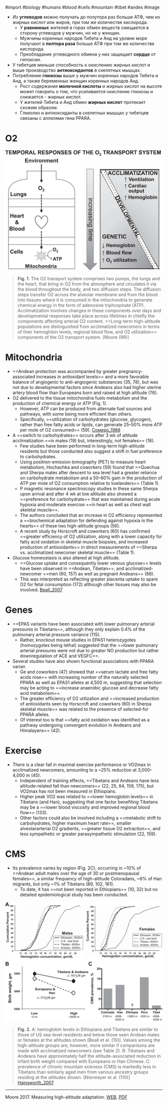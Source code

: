 #import #biology #humans #blood #cells #mountain #tibet #andes #image

* Из **углеводов** можно получать до полутора раз больше АТФ, чем из жирных кислот или жиров, при том же количестве кислорода.
	* У **равнинных** жителей в горах обмен веществ смещается в сторону углеводов у мужчин, но не у женщин.
	* Мужчины коренных народов Тибета и Анд на уровне моря получают в **полтора раза** больше АТФ при том же количестве кислорода.
	* Преобладание углеводного обмена у них защищает **сердце** от гипоксии.
* У тибетцев меньше способность к окислению жирных кислот и выше производство **антиоксидантов** в скелетных мышцах.
* Потребление **глюкозы** выше у мужчин коренных народов Тибета и Анд, а также беременных женщин коренных народов Анд.
	* Рост содержания **молочной кислоты** и жирных кислот на высоте может говорить о том, что усиливается окисление глюкозы и снижается - жирных кислот.
	* У жителей Тибета и Анд обмен **жирных кислот** протекает схожим образом.
	* Гликолиз и антиоксиданты в скелетных мышцах у тибетцев связаны с аллелями гена PPARA.

# O2

![](../media/moore_2017_01.jpg)

> **Fig. 1**. The O2 transport system comprises two pumps, the lungs and the heart, that bring in O2 from the atmosphere and circulates it via the blood throughout the body, and two diffusion steps. The diffusion steps transfer O2 across the alveolar membrane and from the blood into tissues where it is consumed in the mitochondria to generate chemical energy in the form of adenosine triphosphate (ATP). Acclimatization involves changes in these components over days and developmental responses take place across lifetimes in chiefly the components affecting arterial O2 content. ==Long-term high-altitude populations are distinguished from acclimatized newcomers in terms of their hemoglobin levels, regional blood flow, and O2 utilization== components of the O2 transport system. [Moore (99)]

# Mitochondria

* ==Andean protection was accompanied by greater pregnancy-associated increases in antioxidant levels== and a more favorable balance of angiogenic to anti-angiogenic substances (35, 78), but was not due to developmental factors since Andeans also had higher uterine artery blood flow than Europeans born and raised at high altitude (76).
* O2 delivered to the tissue mitochondria fuels metabolism and the production of chemical energy or ATP (Fig. 1).
	* However, ATP can be produced from alternate fuel sources and pathways, with some being more efficient than others.
	* Specifically, ==utilization of carbohydrates (glucose, glycogen), rather than free fatty acids or lipids, can generate 25–50% more ATP per mole of O2 consumed== (59). [Сомеро_1988](2023-1230-1804.Сомеро_1988.md#Carbs%20and%20fats)
* A ==switch to carbohydrates== occurs after 3 wk of altitude acclimatization ==in males (19) but, interestingly, not females== (18).
	* Few studies have been performed in long-term high-altitude residents but those conducted also suggest a shift in fuel preference to carbohydrates.
	* Using positron-emission tomography (PET) to measure heart metabolism, Hochachka and coworkers (59) found that ==Quechua and Sherpa males after descent to sea level had a greater reliance on carbohydrate metabolism and a 50–60% gain in the production of ATP per mole of O2 consumption relative to lowlanders== (Table 1).
	* P magnetic resonance spectroscopy studies in these same Sherpa upon arrival and after 4 wk at low altitude also showed a ==preference for carbohydrate== that was maintained during acute hypoxia and moderate exercise ==in heart as well as chest wall skeletal muscle==.
	* The authors concluded that an increase in O2 efficiency represented a ==biochemical adaptation for defending against hypoxia in the hearts== of these two high-altitude groups (56).
	* A recent study by Horscroft and coworkers (60) has confirmed ==greater efficiency of O2 utilization, along with a lower capacity for fatty acid oxidation in skeletal muscle biopsies, and increased production of antioxidants== in direct measurements of ==Sherpa vs. acclimatized newcomer skeletal muscle== (Table 1). 
* Glucose homeostasis is also altered at high altitude.
	* ==Glucose uptake and consequently lower venous glucose== levels have been observed in ==Andean, Tibetan==, and acclimatized-newcomer ==men (60, 157) as well as pregnant Andeans== (86).
	* This was interpreted as reflecting greater placenta uptake to spare O2 for fetal consumption (172) although other tissues may also be involved. [Beall_2007](2023-0918-1508.Beall_2007.md#Mitochondria)

# Genes

* ==EPAS variants have been associated with lower pulmonary arterial pressures in Tibetans==, although they only explain 0.4% of the pulmonary arterial pressure variance (115).
	* Rather, knockout mouse studies in EPAS1 heterozygotes (homozygotes being lethal) suggested that the ==lower pulmonary arterial pressures were not due to greater NO production but rather downregulation of ACE and VEGFC==.
* Several studies have also shown functional associations with PPARA varian
	* Ge and coworkers (47) showed that ==serum lactate and free fatty acids rose== with increasing number of the naturally selected PPARA as well as EPAS1 alleles at 4,500 m, suggesting that selection may be acting to ==increase anaerobic glucose and decrease fatty acid metabolism==.
	* The greater efficiency of O2 utilization and ==increased production of antioxidants seen by Horscroft and coworkers (60) in Sherpa skeletal muscle== was related to the presence of selected-for PPARA alleles.
	* Of interest too is that ==fatty acid oxidation was identified as a pathway undergoing convergent evolution in Andeans and Himalayans== (42).

# Exercise

* There is a clear fall in maximal exercise performance or VO2max in acclimatized newcomers, amounting to a ~25% reduction at 3,000–4,000 m (45).
	* Independent of training effects, ==Tibetans and Andeans have less altitude-related fall than newcomers== (22, 25, 84, 159, 175), but VO2max has not been measured in Ethiopians.
	* Higher peak VO2 was related to ==lower hemoglobin levels== in Tibetans (and Han), suggesting that one factor benefiting Tibetans may be a ==lower blood viscosity and improved regional blood flow== (133).
	* Other factors could also be involved including a ==metabolic shift to carbohydrates, higher maximum heart rate==, smaller alveolararterial O2 gradients, ==greater tissue O2 extraction==, and less sympathetic or greater parasympathetic stimulation (22, 159).

# CMS

* Its prevalence varies by region (Fig. 2C), occurring in ~10% of ==Andean adult males over the age of 30 or postmenopausal females==, a similar frequency of high-altitude Coloradans, ~6% of Han migrants, but only ~1% of Tibetans (89, 102, 161).
	* To date, it has ==not been reported in Ethiopians== (10, 32) but no detailed epidemiological study has been conducted.

![](../media/moore_2017_02.jpg)

> **Fig. 2**. A: hemoglobin levels in Ethiopians and Tibetans are similar to those of US sea-level residents and below those seen Andean males or females at the altitudes shown [Beall et al. (10)]. Values among the high-altitude groups are, however, more similar if comparisons are made with acclimatized newcomers (see Table 2). B: Tibetans and Andeans have approximately half the altitude-associated reduction in infant birth weight compared with Europeans or Han Chinese. C: prevalence of chronic mountain sickness (CMS) is markedly less in Tibetans than similarly aged men from various ancestry groups residing at the altitudes shown. [Niermeyer et al. (110)] [Hainsworth_2007](2023-0926-0928.Hainsworth_2007.md)

---
Moore 2017. Measuring high-altitude adaptation. [WEB](https://doi.org/10.1152/japplphysiol.00321.2017), [PDF](../source/Moore_2017.pdf)